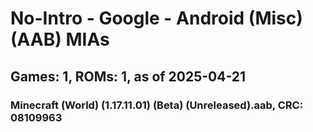 # No-Intro - Google - Android (Misc) (AAB) MIAs
## Games: 1, ROMs: 1, as of 2025-04-21

### Minecraft (World) (1.17.11.01) (Beta) (Unreleased).aab, CRC: 08109963
